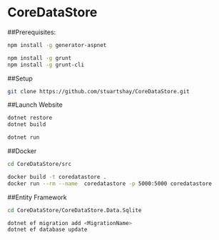 # CoreDataStore

##Prerequisites:

```bash
npm install -g generator-aspnet

npm install -g grunt
npm install -g grunt-cli
```

##Setup
```bash
git clone https://github.com/stuartshay/CoreDataStore.git
```

##Launch Website

```bash
dotnet restore
dotnet build

dotnet run
```
##Docker   

```bash
cd CoreDataStore/src

docker build -t coredatastore . 
docker run --rm --name  coredatastore -p 5000:5000 coredatastore
```

##Entity Framework

```bash
cd CoreDataStore/CoreDataStore.Data.Sqlite

dotnet ef migration add <MigrationName>
dotnet ef database update
```




